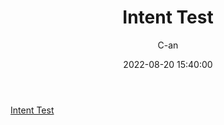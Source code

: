 ﻿---
layout: post
title:  "Intent Test"
date:   2022-08-20 15:40:00
author: C-an
categories: Android_Studio_3.0
---

[Intent Test](./html/intent_test.html)